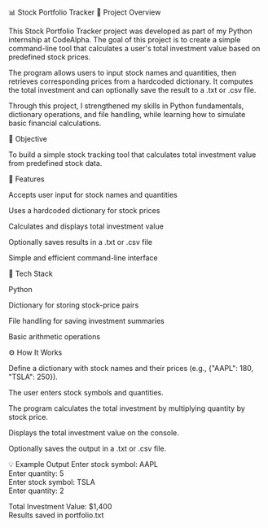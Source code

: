 📊 Stock Portfolio Tracker
📘 Project Overview

This Stock Portfolio Tracker project was developed as part of my Python internship at CodeAlpha.
The goal of this project is to create a simple command-line tool that calculates a user's total investment value based on predefined stock prices.

The program allows users to input stock names and quantities, then retrieves corresponding prices from a hardcoded dictionary. It computes the total investment and can optionally save the result to a .txt or .csv file.

Through this project, I strengthened my skills in Python fundamentals, dictionary operations, and file handling, while learning how to simulate basic financial calculations.

🎯 Objective

To build a simple stock tracking tool that calculates total investment value from predefined stock data.

🚀 Features

Accepts user input for stock names and quantities

Uses a hardcoded dictionary for stock prices

Calculates and displays total investment value

Optionally saves results in a .txt or .csv file

Simple and efficient command-line interface

🧠 Tech Stack

Python

Dictionary for storing stock-price pairs

File handling for saving investment summaries

Basic arithmetic operations

⚙️ How It Works

Define a dictionary with stock names and their prices (e.g., {"AAPL": 180, "TSLA": 250}).

The user enters stock symbols and quantities.

The program calculates the total investment by multiplying quantity by stock price.

Displays the total investment value on the console.

Optionally saves the output in a .txt or .csv file.

💡 Example Output
Enter stock symbol: AAPL  
Enter quantity: 5  
Enter stock symbol: TSLA  
Enter quantity: 2  

Total Investment Value: $1,400  
Results saved in portfolio.txt
